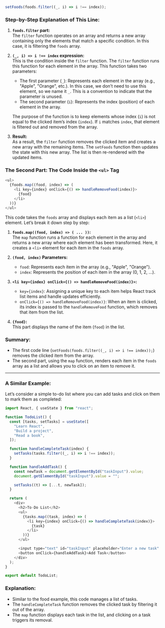 ```javascript
setFoods(foods.filter((_, i) => i !== index));
```

### Step-by-Step Explanation of This Line:

1. **`foods.filter` part:**  
   The `filter` function operates on an array and returns a new array containing only the elements that match a specific condition. In this case, it is filtering the `foods` array.

2. **`(_, i) => i !== index` expression:**  
   This is the condition inside the `filter` function. The `filter` function runs this function for each element in the array. This function takes two parameters:

   - The first parameter (`_`): Represents each element in the array (e.g., "Apple", "Orange", etc.). In this case, we don’t need to use this element, so we name it `_`. This is a convention to indicate that the parameter is unused.
   - The second parameter (`i`): Represents the index (position) of each element in the array.

   The purpose of the function is to keep elements whose index (`i`) is not equal to the clicked item’s index (`index`). If `i` matches `index`, that element is filtered out and removed from the array.

3. **Result:**  
   As a result, the `filter` function removes the clicked item and creates a new array with the remaining items. The `setFoods` function then updates the state with this new array. The list is then re-rendered with the updated items.

### The Second Part: The Code Inside the `<ul>` Tag

```javascript
<ul>
  {foods.map((food, index) => (
    <li key={index} onClick={() => handleRemoveFood(index)}>
      {food}
    </li>
  ))}
</ul>
```

This code takes the `foods` array and displays each item as a list (`<li>`) element. Let’s break it down step by step:

1. **`foods.map((food, index) => ( ... ))`:**  
   The `map` function runs a function for each element in the array and returns a new array where each element has been transformed. Here, it creates a `<li>` element for each item in the `foods` array.

2. **`(food, index)` Parameters:**

   - `food`: Represents each item in the array (e.g., "Apple", "Orange").
   - `index`: Represents the position of each item in the array (0, 1, 2, ...).

3. **`<li key={index} onClick={() => handleRemoveFood(index)}>`:**

   - `key={index}`: Assigning a unique key to each item helps React track list items and handle updates efficiently.
   - `onClick={() => handleRemoveFood(index)}`: When an item is clicked, its index is passed to the `handleRemoveFood` function, which removes that item from the list.

4. **`{food}`:**  
   This part displays the name of the item (`food`) in the list.

### Summary:

- The first code line (`setFoods(foods.filter((_, i) => i !== index));`) removes the clicked item from the array.
- The second part, using the `map` function, renders each item in the `foods` array as a list and allows you to click on an item to remove it.

---

### A Similar Example:

Let’s consider a simple to-do list where you can add tasks and click on them to mark them as completed:

```javascript
import React, { useState } from "react";

function TodoList() {
  const [tasks, setTasks] = useState([
    "Learn React",
    "Build a project",
    "Read a book",
  ]);

  function handleCompleteTask(index) {
    setTasks(tasks.filter((_, i) => i !== index));
  }

  function handleAddTask() {
    const newTask = document.getElementById("taskInput").value;
    document.getElementById("taskInput").value = "";

    setTasks((t) => [...t, newTask]);
  }

  return (
    <div>
      <h2>To-Do List</h2>
      <ul>
        {tasks.map((task, index) => (
          <li key={index} onClick={() => handleCompleteTask(index)}>
            {task}
          </li>
        ))}
      </ul>

      <input type="text" id="taskInput" placeholder="Enter a new task" />
      <button onClick={handleAddTask}>Add Task</button>
    </div>
  );
}

export default TodoList;
```

### Explanation:

- Similar to the food example, this code manages a list of tasks.
- The `handleCompleteTask` function removes the clicked task by filtering it out of the array.
- The `map` function displays each task in the list, and clicking on a task triggers its removal.
